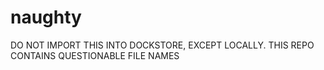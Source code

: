 # naughty
DO NOT IMPORT THIS INTO DOCKSTORE, EXCEPT LOCALLY.  THIS REPO CONTAINS QUESTIONABLE FILE NAMES
